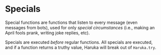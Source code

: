 # Specials

Special functions are functions that listen to every message (even messages
from bots), used for only _special circumstances_ (i.e., making an April
fools prank, writing joke replies, etc).

<!-- Measuring tape, 80 characters ========================================= -->
Specials are executed _before_ regular functions. All specials are executed, and
if a function returns a truthy value, Haruka will break out of `Haruka.try`.
